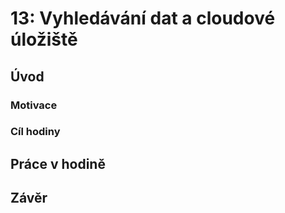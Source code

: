 # 13: Vyhledávání dat a cloudové úložiště

## Úvod

### Motivace

### Cíl hodiny

## Práce v hodině

## Závěr
